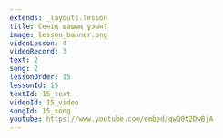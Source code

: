 ```yaml
---
extends: _layouts.lesson
title: Сенің шашың ұзын?
image: lesson_banner.png
videoLesson: 4
videoRecord: 3
text: 2
song: 2
lessonOrder: 15
lessonId: 15
textId: 15_text
videoId: 15_video
songId: 15_song
youtube: https://www.youtube.com/embed/qwQ0t2DwBjA
---
```


